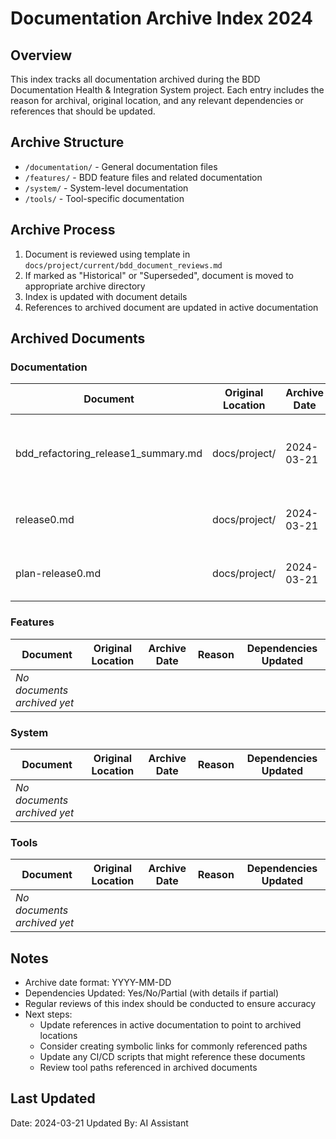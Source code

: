 # Documentation Archive Index 2024

## Overview
This index tracks all documentation archived during the BDD Documentation Health & Integration System project. Each entry includes the reason for archival, original location, and any relevant dependencies or references that should be updated.

## Archive Structure
- `/documentation/` - General documentation files
- `/features/` - BDD feature files and related documentation
- `/system/` - System-level documentation
- `/tools/` - Tool-specific documentation

## Archive Process
1. Document is reviewed using template in `docs/project/current/bdd_document_reviews.md`
2. If marked as "Historical" or "Superseded", document is moved to appropriate archive directory
3. Index is updated with document details
4. References to archived document are updated in active documentation

## Archived Documents

### Documentation
| Document | Original Location | Archive Date | Reason | Dependencies Updated |
|----------|------------------|--------------|---------|---------------------|
| bdd_refactoring_release1_summary.md | docs/project/ | 2024-03-21 | Historical release summary, completed milestone | Yes - References to active docs updated:<br>- bdd_conventions.md<br>- traceability_matrix_template.md<br>- bdd_tools_readme.md |
| release0.md | docs/project/ | 2024-03-21 | Historical initial project setup documentation | Yes - No active doc dependencies<br>Contains reference implementation details |
| plan-release0.md | docs/project/ | 2024-03-21 | Historical release planning document | Yes - No active doc dependencies<br>Contains historical implementation plans |

### Features
| Document | Original Location | Archive Date | Reason | Dependencies Updated |
|----------|------------------|--------------|---------|---------------------|
| *No documents archived yet* | | | | |

### System
| Document | Original Location | Archive Date | Reason | Dependencies Updated |
|----------|------------------|--------------|---------|---------------------|
| *No documents archived yet* | | | | |

### Tools
| Document | Original Location | Archive Date | Reason | Dependencies Updated |
|----------|------------------|--------------|---------|---------------------|
| *No documents archived yet* | | | | |

## Notes
- Archive date format: YYYY-MM-DD
- Dependencies Updated: Yes/No/Partial (with details if partial)
- Regular reviews of this index should be conducted to ensure accuracy
- Next steps:
  - Update references in active documentation to point to archived locations
  - Consider creating symbolic links for commonly referenced paths
  - Update any CI/CD scripts that might reference these documents
  - Review tool paths referenced in archived documents

## Last Updated
Date: 2024-03-21
Updated By: AI Assistant
